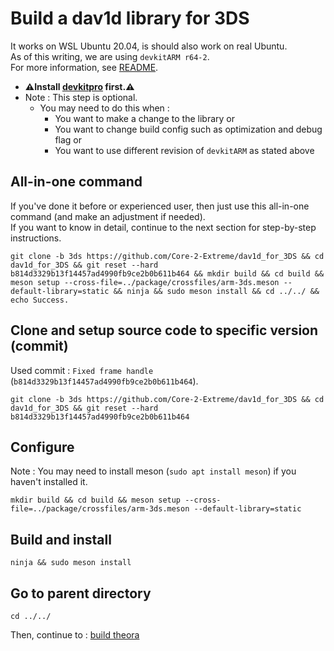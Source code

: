 # Build a dav1d library for 3DS

It works on WSL Ubuntu 20.04, is should also work on real Ubuntu. \
As of this writing, we are using `devkitARM r64-2`. \
For more information, see [README](../README.md#build).

* **⚠️Install [devkitpro](00_devkitpro_install.md) first.⚠️**
* Note : This step is optional.
	* You may need to do this when :
		* You want to make a change to the library or
		* You want to change build config such as optimization and debug flag or
		* You want to use different revision of `devkitARM` as stated above

## All-in-one command
If you've done it before or experienced user, then just use this all-in-one command (and make an adjustment if needed). \
If you want to know in detail, continue to the next section for step-by-step instructions.
```
git clone -b 3ds https://github.com/Core-2-Extreme/dav1d_for_3DS && cd dav1d_for_3DS && git reset --hard b814d3329b13f14457ad4990fb9ce2b0b611b464 && mkdir build && cd build && meson setup --cross-file=../package/crossfiles/arm-3ds.meson --default-library=static && ninja && sudo meson install && cd ../../ && echo Success.
```

## Clone and setup source code to specific version (commit)
Used commit : `Fixed frame handle` (`b814d3329b13f14457ad4990fb9ce2b0b611b464`).
```
git clone -b 3ds https://github.com/Core-2-Extreme/dav1d_for_3DS && cd dav1d_for_3DS && git reset --hard b814d3329b13f14457ad4990fb9ce2b0b611b464
```

## Configure
Note : You may need to install meson (`sudo apt install meson`) if you haven't installed it.
```
mkdir build && cd build && meson setup --cross-file=../package/crossfiles/arm-3ds.meson --default-library=static
```

## Build and install
```
ninja && sudo meson install
```

## Go to parent directory
```
cd ../../
```

Then, continue to : [build theora](07_libtheora_build.md)
